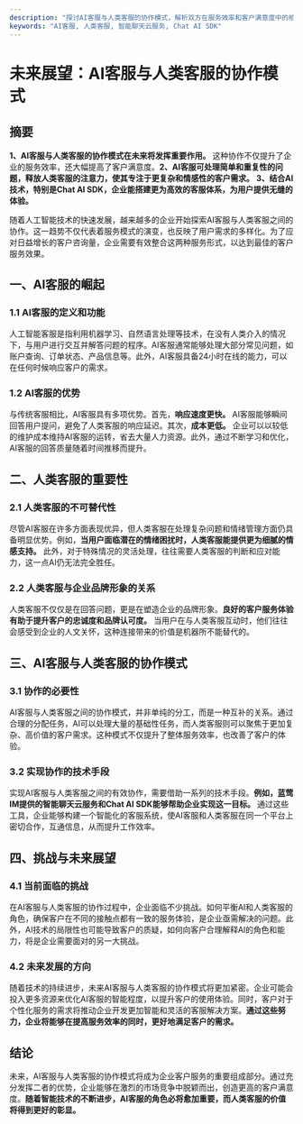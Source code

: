 ```yaml
---
description: "探讨AI客服与人类客服的协作模式，解析双方在服务效率和客户满意度中的相互作用。"
keywords: "AI客服, 人类客服, 智能聊天云服务, Chat AI SDK"
---
```

# 未来展望：AI客服与人类客服的协作模式

## 摘要

**1、AI客服与人类客服的协作模式在未来将发挥重要作用。** 这种协作不仅提升了企业的服务效率，还大幅提高了客户满意度。**2、AI客服可处理简单和重复性的问题，释放人类客服的注意力，使其专注于更复杂和情感性的客户需求。** **3、结合AI技术，特别是Chat AI SDK，企业能搭建更为高效的客服体系，为用户提供无缝的体验。**

随着人工智能技术的快速发展，越来越多的企业开始探索AI客服与人类客服之间的协作。这一趋势不仅代表着服务模式的演变，也反映了用户需求的多样化。为了应对日益增长的客户咨询量，企业需要有效整合这两种服务形式，以达到最佳的客户服务效果。

## 一、AI客服的崛起

### 1.1 AI客服的定义和功能

人工智能客服是指利用机器学习、自然语言处理等技术，在没有人类介入的情况下，与用户进行交互并解答问题的程序。AI客服通常能够处理大部分常见问题，如账户查询、订单状态、产品信息等。此外，AI客服具备24小时在线的能力，可以在任何时候响应客户的需求。

### 1.2 AI客服的优势

与传统客服相比，AI客服具有多项优势。首先，**响应速度更快。** AI客服能够瞬间回答用户提问，避免了人类客服的响应延迟。其次，**成本更低。** 企业可以以较低的维护成本维持AI客服的运转，省去大量人力资源。此外，通过不断学习和优化，AI客服的回答质量随着时间推移而提升。

## 二、人类客服的重要性

### 2.1 人类客服的不可替代性

尽管AI客服在许多方面表现优异，但人类客服在处理复杂问题和情绪管理方面仍具备明显优势。例如，**当用户面临潜在的情绪困扰时，人类客服能提供更为细腻的情感支持。** 此外，对于特殊情况的灵活处理，往往需要人类客服的判断和应对能力，这一点AI仍无法完全胜任。

### 2.2 人类客服与企业品牌形象的关系

人类客服不仅仅是在回答问题，更是在塑造企业的品牌形象。**良好的客户服务体验有助于提升客户的忠诚度和品牌认可度。** 当用户在与人类客服互动时，他们往往会感受到企业的人文关怀，这种连接带来的价值是机器所不能替代的。

## 三、AI客服与人类客服的协作模式

### 3.1 协作的必要性

AI客服与人类客服之间的协作模式，并非单纯的分工，而是一种互补的关系。通过合理的分配任务，AI可以处理大量的基础性任务，而人类客服则可以聚焦于更加复杂、高价值的客户需求。这种模式不仅提升了整体服务效率，也改善了客户的体验。

### 3.2 实现协作的技术手段

实现AI客服与人类客服之间的有效协作，需要借助一系列的技术手段。**例如，蓝莺IM提供的智能聊天云服务和Chat AI SDK能够帮助企业实现这一目标。** 通过这些工具，企业能够构建一个智能化的客服系统，使AI客服和人类客服在同一个平台上密切合作，互通信息，从而提升工作效率。

## 四、挑战与未来展望

### 4.1 当前面临的挑战

在AI客服与人类客服的协作过程中，企业面临不少挑战。如何平衡AI和人类客服的角色，确保客户在不同的接触点都有一致的服务体验，是企业亟需解决的问题。此外，AI技术的局限性也可能导致客户的质疑，如何向客户合理解释AI的角色和能力，将是企业需要面对的另一大挑战。

### 4.2 未来发展的方向

随着技术的持续进步，未来AI客服与人类客服的协作模式将更加紧密。企业可能会投入更多资源来优化AI客服的智能程度，以提升客户的使用体验。同时，客户对于个性化服务的需求将推动企业开发更加智能和灵活的客服解决方案。**通过这些努力，企业将能够在提高服务效率的同时，更好地满足客户的需求。**

## 结论

未来，AI客服与人类客服的协作模式将成为企业客户服务的重要组成部分。通过充分发挥二者的优势，企业能够在激烈的市场竞争中脱颖而出，创造更高的客户满意度。**随着智能技术的不断进步，AI客服的角色必将愈加重要，而人类客服的价值将得到更好的彰显。**
